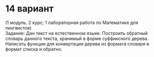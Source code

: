 # 14 вариант 
(1 модуль, 2 курс; 1 лабораторная работа по Математике для лингвистов)<br>
Задание:
Дан текст на естественном языке. 
Построить обратный словарь данного текста, хранимый в форме суффиксного дерева.
Написать функции для конвертации дерева из формата словаря в формат списка и обратно. 
